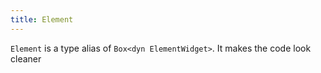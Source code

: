 ```yaml
---
title: Element
---
```


`Element` is a type alias of `Box<dyn ElementWidget>`. It makes the code look cleaner